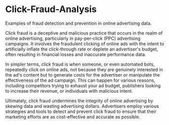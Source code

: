 # Click-Fraud-Analysis
Examples of fraud detection and prevention in online advertising data.


Click fraud is a deceptive and malicious practice that occurs in the realm of online advertising, particularly in pay-per-click (PPC) advertising campaigns. It involves the fraudulent clicking of online ads with the intent to artificially inflate the click-through rate or deplete an advertiser's budget, often resulting in financial losses and inaccurate performance data.

In simpler terms, click fraud is when someone, or even automated bots, repeatedly click on online ads, not because they are genuinely interested in the ad's content but to generate costs for the advertiser or manipulate the effectiveness of the ad campaign. This can happen for various reasons, including competitors trying to exhaust your ad budget, publishers looking to increase their revenue, or individuals with malicious intent.

Ultimately, click fraud undermines the integrity of online advertising by skewing data and wasting advertising dollars. Advertisers employ various strategies and tools to detect and prevent click fraud to ensure that their marketing efforts are as cost-effective and accurate as possible.
